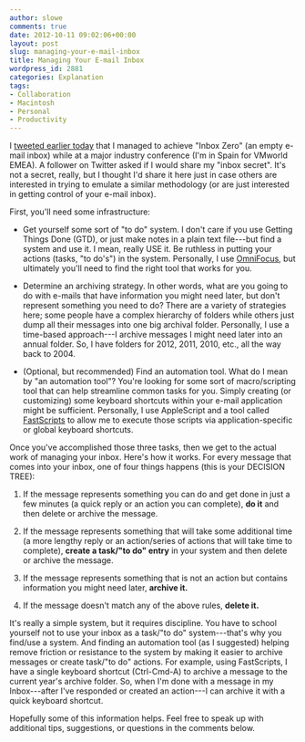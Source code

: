 ```yaml
---
author: slowe
comments: true
date: 2012-10-11 09:02:06+00:00
layout: post
slug: managing-your-e-mail-inbox
title: Managing Your E-mail Inbox
wordpress_id: 2881
categories: Explanation
tags:
- Collaboration
- Macintosh
- Personal
- Productivity
---
```


I [tweeted earlier today](https://twitter.com/scott_lowe/status/256282631484878848) that I managed to achieve "Inbox Zero" (an empty e-mail inbox) while at a major industry conference (I'm in Spain for VMworld EMEA). A follower on Twitter asked if I would share my "inbox secret". It's not a secret, really, but I thought I'd share it here just in case others are interested in trying to emulate a similar methodology (or are just interested in getting control of your e-mail inbox).

First, you'll need some infrastructure:

* Get yourself some sort of "to do" system. I don't care if you use Getting Things Done (GTD), or just make notes in a plain text file---but find a system and use it. I mean, really USE it. Be ruthless in putting your actions (tasks, "to do's") in the system. Personally, I use [OmniFocus](http://www.omnigroup.com/products/omnifocus/), but ultimately you'll need to find the right tool that works for you.

* Determine an archiving strategy. In other words, what are you going to do with e-mails that have information you might need later, but don't represent something you need to do? There are a variety of strategies here; some people have a complex hierarchy of folders while others just dump all their messages into one big archival folder. Personally, I use a time-based approach---I archive messages I might need later into an annual folder. So, I have folders for 2012, 2011, 2010, etc., all the way back to 2004.

* (Optional, but recommended) Find an automation tool. What do I mean by "an automation tool"? You're looking for some sort of macro/scripting tool that can help streamline common tasks for you. Simply creating (or customizing) some keyboard shortcuts within your e-mail application might be sufficient. Personally, I use AppleScript and a tool called [FastScripts](http://www.red-sweater.com/fastscripts/) to allow me to execute those scripts via application-specific or global keyboard shortcuts.

Once you've accomplished those three tasks, then we get to the actual work of managing your inbox. Here's how it works. For every message that comes into your inbox, one of four things happens (this is your DECISION TREE):

1. If the message represents something you can do and get done in just a few minutes (a quick reply or an action you can complete), **do it** and then delete or archive the message.

2. If the message represents something that will take some additional time (a more lengthy reply or an action/series of actions that will take time to complete), **create a task/"to do" entry** in your system and then delete or archive the message.

3. If the message represents something that is not an action but contains information you might need later, **archive it.**

4. If the message doesn't match any of the above rules, **delete it.**

It's really a simple system, but it requires discipline. You have to school yourself not to use your inbox as a task/"to do" system---that's why you find/use a system. And finding an automation tool (as I suggested) helping remove friction or resistance to the system by making it easier to archive messages or create task/"to do" actions. For example, using FastScripts, I have a single keyboard shortcut (Ctrl-Cmd-A) to archive a message to the current year's archive folder. So, when I'm done with a message in my Inbox---after I've responded or created an action---I can archive it with a quick keyboard shortcut.

Hopefully some of this information helps. Feel free to speak up with additional tips, suggestions, or questions in the comments below.
